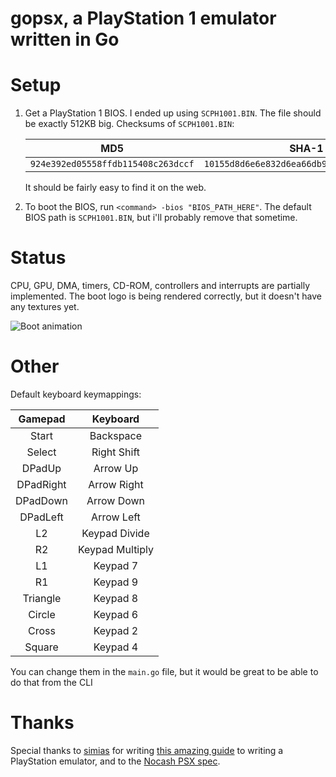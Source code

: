 # gopsx, a PlayStation 1 emulator written in Go

# Setup

1. Get a PlayStation 1 BIOS. I ended up using `SCPH1001.BIN`. The file should be exactly 512KB big. Checksums of `SCPH1001.BIN`:

    | MD5                                | SHA-1                                      |
    | ---------------------------------- | ------------------------------------------ |
    | `924e392ed05558ffdb115408c263dccf` | `10155d8d6e6e832d6ea66db9bc098321fb5e8ebf` |

    It should be fairly easy to find it on the web.

2. To boot the BIOS, run `<command> -bios "BIOS_PATH_HERE"`. The default BIOS path is `SCPH1001.BIN`, but i'll probably remove that sometime.

# Status

CPU, GPU, DMA, timers, CD-ROM, controllers and interrupts are partially implemented. The boot logo is being rendered correctly, but it doesn't have any textures yet.

![Boot animation](https://cdn.discordapp.com/attachments/783966433641365504/1056857431906455622/image.png)

# Other

Default keyboard keymappings:

|  Gamepad  |    Keyboard     |
| :-------: | :-------------: |
|   Start   |    Backspace    |
|  Select   |   Right Shift   |
|  DPadUp   |    Arrow Up     |
| DPadRight |   Arrow Right   |
| DPadDown  |   Arrow Down    |
| DPadLeft  |   Arrow Left    |
|    L2     |  Keypad Divide  |
|    R2     | Keypad Multiply |
|    L1     |    Keypad 7     |
|    R1     |    Keypad 9     |
| Triangle  |    Keypad 8     |
|  Circle   |    Keypad 6     |
|   Cross   |    Keypad 2     |
|  Square   |    Keypad 4     |

You can change them in the `main.go` file, but it would be great to be able to do that from the CLI

# Thanks

Special thanks to [simias](https://github.com/simias) for writing [this amazing guide](https://github.com/simias/psx-guide) to writing a PlayStation emulator, and to the [Nocash PSX spec](https://problemkaputt.de/psx.htm).
